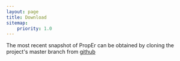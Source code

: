 ```yaml
---
layout: page
title: Download
sitemap:
    priority: 1.0
---
```

The most recent snapshot of PropEr can be obtained by cloning the project's
master branch from [github][1]

[1]: https://github.com/proper-testing/proper/ "PropEr's project page on github"
